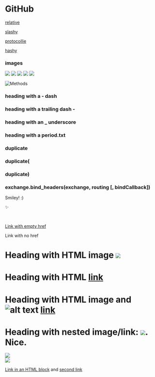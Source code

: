 # GitHub

[relative](relative/file.js)

[slashy](/slashy/poo)

[protocollie](//protocollie.com)

[hashy](#header)

### images

![](relative.png)
![](/slashy/deep.png)
![](//protocollie.com/woof.png)
![](http://insecure.com/bad.png)
![](https://secure.com/good.png)

![Methods](#methods)

### heading with a - dash

### heading with a trailing dash -

### heading with an _ underscore

### heading with a period.txt

### duplicate

### duplicate(

### duplicate)

### exchange.bind_headers(exchange, routing [, bindCallback])

Smiley! :)

:sparkles:

<img src="" id='empty-src-img'/>

<img id='no-src-img'/>

<a href="" id='empty-href-link'>Link with empty href</a>

<a id='no-href-link'>Link with no href</a>

# Heading with HTML image <img src="html-image.png">

# Heading with HTML <a href="html-page.html">link</a>

# Heading with HTML image and <img src="html-page-and-image.png" alt="alt text"> <a href="html-page-and-image.html">link</a>

# Heading with nested image/link: <a href="nested/link/image"><img src="nested/link/image/image.png"></a>. Nice.

<img src="html/block.png" />
<br />
<img src="html/block2.png" />

<p><a href="html/block.html">Link in an HTML block</a>
and <a href="html/block2.html">second link</a></p>

